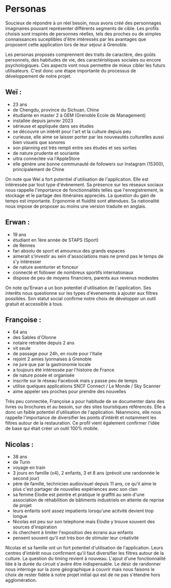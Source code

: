 # Personas

Soucieux de répondre à un réel besoin, nous avons créé des personnages imaginaires pouvant représenter différents segments de cible. Les profils choisis sont inspirés de personnes réelles, tels des proches ou de simples connaissances suceptibles d'être intéressés par les avantages que proposent cette application lors de leur séjour à Grenoble. 

Les personas proposés comprennent des traits de caractère, des goûts personnels, des habitudes de vie, des caractéristiques sociales ou encore psychologiques. Ces aspects vont nous permettre de mieux cibler les futurs utilisateurs. C'est donc une étape importante du processus de développement de notre projet.

## Weï : 
- 23 ans
- de Chengdu, province du Sichuan, Chine
- étudiante en master 2 à GEM (Grenoble Ecole de Management)
- installée depuis janvier 2023
- sérieuse et appliquée dans ses études
- se découvre un intérêt pour l'art et la culture depuis peu 
- curieuse, elle aime se laisser porter par les nouveautés culturelles aussi bien visuels que sonores
- son planning est très rempli entre ses études et ses sorties
- de nature prudente et souriante
- ultra connectée via l'AppleStore
- elle génère une bonne communauté de followers sur Instagram (15300), principalement de Chine

On note que Weï a fort potentiel d'utilisation de l'application. Elle est intéressée par tout type d'évènement. Sa présence sur les réseaux sociaux nous rappelle l'importance de fonctionnalités telles que l'enregistrement, le stockage et le partage des itinéraires appreciés. La question du gain de temps est importante. Ergonomie et fluidité sont attendues. Sa nationalité nous impose de proposer au moins une version traduite en anglais.

## Erwan : 
- 19 ans
- étudiant en 1ère année de STAPS (Sport)
- de Rennes
- fan absolu de sport et amoureux des grands espaces
- aimerait s'investir au sein d'associations mais ne prend pas le temps de s'y intéresser
- de nature aventurier et fonceur
- connecté et follower de nombreux sportifs internationaux
- dispose de peu de moyens financiers, parents aux revenus modestes

On note qu'Erwan a un bon potentiel d'utilisation de l'application. Ses interêts nous questionne sur les types d'évenements à ajouter aux filtres possibles. Son statut social confirme notre choix de développer un outil gratuit et accessible à tous. 

## Françoise :
- 64 ans
- des Sables d'Olonne
- notaire retraitée depuis 2 ans
- vit seule
- de passage pour 24h, en route pour l'Italie
- rejoint 2 amies lyonnaises à Grenoble
- ne jure que par la gastronomie locale
- a toujours été intéressée par l'histoire de France
- de nature posée et organisée
- inscrite sur le réseau Facebook mais y passe peu de temps
- utilise quelques applications SNCF Connect / Le Monde / Sky Scanner 
- aime appeler ses proches pour prendre des nouvelles

Très peu connectée, Françoise a pour habitude de se documenter dans des livres ou brochures et au besoin, sur des sites touristiques référencés. Elle a donc un faible potentiel d'utilisation de l'application. Néanmoins, elle nous rappelle l'importance de diversifier les points d'intérêt et notamment les filtres autour de la restauration. Ce profil vient également confirmer l'idée de base qui était créer un outil 100% mobile. 

## Nicolas :
- 38 ans
- de Turin
- voyage en train 
- 3 jours en famille (x4), 2 enfants, 3 et 8 ans (prévoit une randonnée le second jour)
- père de famille, technicien audiovisuel depuis 11 ans, ce qu'il aime le plus c'est partager de nouvelles expériences avec son clan
- sa femme Elodie est peintre et pratique le graffiti au sein d'une association de réhabilition de bâtiments industriels en attente de reprise de projet
- leurs enfants sont assez impatients lorsqu'une acitvité devient trop longue
- Nicolas est peu sur son telephone mais Elodie y trouve souvent des sources d'inspiration
- ils cherchent à limiter l'exposition des écrans aux enfants
- pensent souvent qu'il est très bon de stimuler leur créativité

Nicolas et sa famille ont un fort potentiel d'utilisation de l'application. Leurs centres d'intérêt nous confirment qu'il faut diversifier les filtres autour de la culture. La question du timing revient à nouveau. L'ajout d'une fonctionnalité liée à la durée du circuit s'avère être indispensable. Le désir de randonner nous interroge sur la zone géographique à couvrir mais nous faisons le choix de rester fidèle à notre projet initial qui est de ne pas s'étendre hors agglomération.
